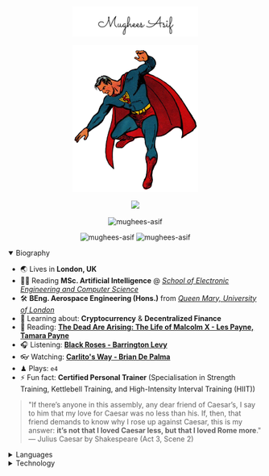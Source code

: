 <p align="center">
  <img src="assets/signature.png" alt="mughees-asif" width="250" />
</p>

<p align="center">
  <img src="assets/superman.png" alt="mughees-asif" width="250" />
</p>

<p align="center">
  <img src="https://komarev.com/ghpvc/?username=mughees-asif&color=green&style=liquid" />
</p>

<p align="center">
  <img src="https://github-profile-summary-cards.vercel.app/api/cards/profile-details?username=mughees-asif&theme=solarized_dark" alt="mughees-asif" />
</p>

<p align="center">
  <img src="https://github-profile-summary-cards.vercel.app/api/cards/repos-per-language?username=mughees-asif&theme=solarized_dark" alt="mughees-asif" />
  <img src="https://github-profile-summary-cards.vercel.app/api/cards/most-commit-language?username=mughees-asif&theme=solarized_dark" alt="mughees-asif" />
</p>

<details open>

<summary>Biography</summary>  

- 🌏 Lives in **London, UK**
- 👨‍💻 Reading **MSc. Artificial Intelligence**
  @ _[School of Electronic Engineering and Computer Science](http://www.eecs.qmul.ac.uk/)_
- 🛠 **BEng. Aerospace Engineering (Hons.)** from _[Queen Mary, University of London](https://www.qmul.ac.uk/undergraduate/coursefinder/courses/2020/aerospace-engineering/)_
- 🧠 Learning about: **Cryptocurrency** & **Decentralized Finance**
- 📖
  Reading: **[The Dead Are Arising: The Life of Malcolm X - Les Payne, Tamara Payne](https://www.goodreads.com/user/show/138317498-mughees)**
- 🎧
  Listening: **[Black Roses - Barrington Levy](https://youtu.be/OdhEAl_sI1A)**
- 👓
  Watching: **[Carlito's Way - Brian De Palma](https://en.wikipedia.org/wiki/Carlito%27s_Way)**
- ♟ Plays: `e4`
- ⚡ Fun fact: **Certified Personal Trainer** (Specialisation in Strength Training, Kettlebell Training, and High-Intensity Interval Training (HIIT))

> "If there’s anyone in this assembly, any dear friend of Caesar’s, I say to him that my love for Caesar was no less than his. If, then, that friend demands to know why I rose up against Caesar, this is my answer: **it’s not that I loved Caesar less, but that I loved Rome more**." ― Julius Caesar by Shakespeare (Act 3, Scene 2)

</details>

<details>

<summary>Languages</summary>  

<code><img width="10%" src="https://www.vectorlogo.zone/logos/java/java-ar21.svg"></code>
<code><img width="10%" src="https://www.vectorlogo.zone/logos/kotlin/kotlin-ar21.svg"></code>
<code><img width="10%" src="https://www.vectorlogo.zone/logos/python/python-ar21.svg"></code>
<code><img width="10%" src="https://www.vectorlogo.zone/logos/javascript/javascript-ar21.svg"></code>
<code><img width="10%" src="https://www.vectorlogo.zone/logos/typescriptlang/typescriptlang-ar21.svg"></code>

<p align="center">
  <img src="assets/java.png" alt="mughees-asif-java-codingame" />
</p>

</details> 

<details>

<summary>Technology</summary>  

<code><img width="10%" src="https://www.vectorlogo.zone/logos/git-scm/git-scm-ar21.svg"></code>
<code><img width="10%" src="https://www.vectorlogo.zone/logos/jestjsio/jestjsio-ar21.svg"></code>
<code><img width="10%" src="https://www.vectorlogo.zone/logos/android/android-ar21.svg"></code>
<code><img width="10%" src="https://www.vectorlogo.zone/logos/firebase/firebase-ar21.svg"></code>
<code><img width="10%" src="https://www.vectorlogo.zone/logos/nodejs/nodejs-ar21.svg"></code>
<code><img width="10%" src="https://www.vectorlogo.zone/logos/reactjs/reactjs-ar21.svg"></code>
<code><img width="10%" src="https://www.vectorlogo.zone/logos/vuejs/vuejs-ar21.svg"></code>
<code><img width="10%" src="https://www.vectorlogo.zone/logos/gatsbyjs/gatsbyjs-ar21.svg"></code>
<code><img width="10%" src="https://www.vectorlogo.zone/logos/jupyter/jupyter-ar21.svg"></code>
<code><img width="10%" src="https://www.vectorlogo.zone/logos/pytorch/pytorch-ar21.svg"></code>
<code><img width="10%" src="https://www.vectorlogo.zone/logos/tensorflow/tensorflow-ar21.svg"></code>
<code><img width="10%" src="https://www.vectorlogo.zone/logos/amazon_aws/amazon_aws-ar21.svg"></code>
<code><img width="10%" src="https://www.vectorlogo.zone/logos/google_cloud/google_cloud-ar21.svg"></code>

</details> 

<!-- Activity graph -->

[comment]: <> (<p align="center"><img align="center" src="https://activity-graph.herokuapp.com/graph?username=mughees-asif&theme=github&bg_color=ffffff00&color=006400&point=00A14A&line=BAFF5E&custom_title=Commit%20Activity&hide_border=true&area=true" alt="Mughees's monthly coding activity" /></p>)
